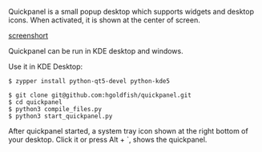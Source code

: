 Quickpanel is a small popup desktop which supports widgets and desktop icons. When activated, it is shown at the center of screen.

[screenshort](http://hgoldfish.com/static/quickpanel_screenshot.png)

Quickpanel can be run in KDE desktop and windows.

Use it in KDE Desktop:

    $ zypper install python-qt5-devel python-kde5

    $ git clone git@github.com:hgoldfish/quickpanel.git
    $ cd quickpanel
    $ python3 compile_files.py
    $ python3 start_quickpanel.py

After quickpanel started, a system tray icon shown at the right bottom of your desktop. Click it or press Alt + `, shows the quickpanel.

